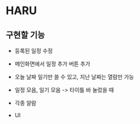 # HARU

## 구현할 기능

- 등록된 일정 수정
- 메인화면에서 일정 추가 버튼 추가
- 오늘 날짜 일기만 쓸 수 있고, 지난 날짜는 열람만 가능
- 일정 모음, 일기 모음 -> 타이틀 바 눌렀을 때

- 각종 알람

- UI

